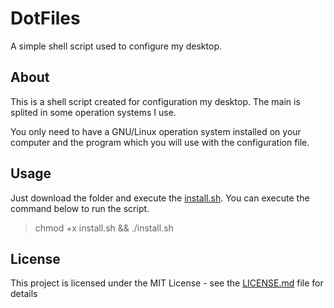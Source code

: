 # DotFiles
A simple shell script used to configure my desktop.

## About
This is a shell script created for configuration my desktop. The main is splited in some operation systems I use.

You only need to have a GNU/Linux operation system installed on your computer and the program which you will use with the configuration file.

## Usage
Just download the folder and execute the [install.sh](install.sh). You can execute the command below to run the script.


> chmod +x install.sh && ./install.sh

## License
This project is licensed under the MIT License - see the [LICENSE.md](LICENSE.md) file for details

